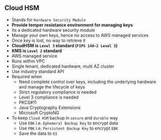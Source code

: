 ## Cloud HSM

- Stands for `Hardware Security Module`
- **Provide temper resistance environment for managing keys**
- Its a dedicated hardware security module
- Manage your own keys, hence no access to AWS managed services
- Once key is lost, no way to retrieve it
- **CloudHSM is `Level 3` standard (`FIPS 140-2 Level 3`)**
- **KMS is `Level 2` standard**
- AWS managed service
- Runs within VPC
- Single tenant, dedicated hardware, multi AZ cluster
- Use industry standard API
- Required when
  - Need complete control over keys, including the underlying hardware and manage the lifecycle of keys
  - Strict regulatory compliance is needed
  - Level 3 compliance is needed
  - PKCS#11
  - Java Cryptography Extensions
  - Microsoft CryptoNG
- To keep `Cloud HSM` backup in `secure` and `durable` way
  - Use `EBK` i.e. `Ephemeral Backup Key` to encrypt data
  - Use `PBK` i.e. `Persistent Backup Key` to encrypt `EBK`
  - Save the data to `S3`

